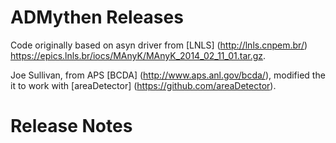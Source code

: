 ADMythen Releases
=======================

Code originally based on asyn driver from [LNLS] (http://lnls.cnpem.br/) https://epics.lnls.br/iocs/MAnyK/MAnyK_2014_02_11_01.tar.gz.

Joe Sullivan, from APS [BCDA] (http://www.aps.anl.gov/bcda/), modified the it to work with [areaDetector] (https://github.com/areaDetector).

Release Notes
============